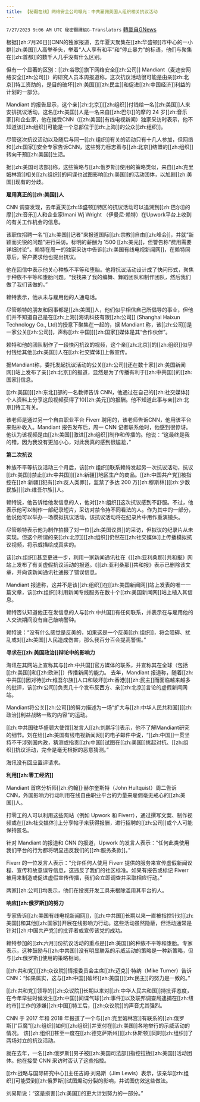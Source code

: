 ```yaml
---
title: 【秘翻在线】网络安全公司曝光：中共雇佣美国人组织相关抗议活动
---
```

`7/27/2023 9:06 AM UTC 秘密翻譯組G-Translators` [轉載自GNews](https://gnews.org/articles/1491583)

根据[[zh:7月26日]]CNN的独家报道，去年夏天聚集在[[zh:华盛顿]]市中心的一小群[[zh:美国]]人高举拳头，举着“人人享有和平”和“停止暴力”的标语，他们与聚集在[[zh:首都]]的数千人几乎没有什么区别。

但有一个显著的区别：[[zh:谷歌]]旗下网络安全[[zh:公司]] Mandiant（麦迪安网络安全[[zh:公司]]）的研究人员本周报道称，这次抗议活动很可能是由亲[[zh:北京]]特工资助的，是目的破坏[[zh:美国]][[zh:民主]]和促进[[zh:中国经济]]利益的计划的一部分。

Mandiant 的报告显示，这个亲[[zh:北京]][[zh:组织]]付钱给一名[[zh:美国]]人来安排抗议活动，这名[[zh:美国]]人是一名来自[[zh:巴尔]]的摩的 24 岁[[zh:音乐家]]和企业家，他在接受CNN（[[zh:美国]]有线电视新闻）独家采访时表示，他不知道该[[zh:组织]]可能是一个总部位于[[zh:上海]]的公众[[zh:组织]]。

尽管这次抗议活动以及随后与同一[[zh:组织]]有关的活动只有十几人参加，但网络和[[zh:国家]]安全专家告诉CNN，这些努力标志着与[[zh:北京]]结盟的[[zh:组织]]转向干预[[zh:美国]]生活。

据[[zh:美国司法部]]称，这些策略与[[zh:俄罗斯]]使用的策略类似，来自[[zh:克里姆林宫]]相关[[zh:组织]]的间谍也试图影响[[zh:美国]]的活动团体，以加剧[[zh:美国]]现有的分歧。

 **雇用真正的[[zh:美国]]人**

 CNN 调查发现，去年夏天[[zh:华盛顿]]特区的抗议活动可以追溯到[[zh:巴尔]]的摩[[zh:音乐]]人和企业家Imani Wj Wright （伊曼尼·赖特）在Upwork平台上收到的有关工作机会的信息。

该职位招聘一名“[[zh:美国]]记者”来报道国际[[zh:宗教]]自由[[zh:峰会]]，并就“新颖而尖锐的问题”进行采访。标明的薪酬为 1500 [[zh:美元]]，但警告称“费用需要详细讨论”。赖特在周一的独家采访中告诉[[zh:美国有线电视新闻网]]，在赖特同意后，客户要求他也提出抗议。

他在回信中表示他关心种族不平等和堕胎。他将抗议活动设计成了快闪形式，聚焦于种族不平等和堕胎问题。“我找来了我的编舞、舞蹈团队和制作团队，然后我们做了我们该做的。”

赖特表示，他从未与雇用他的人通电话。

尽管赖特的朋友和同事都是[[zh:美国]]人，他们似乎相信自己所倡导的事业，但他们并不知道自己是在[[zh:上海]]海讯科技有限[[zh:公司]] (Shanghai Haixun Technology Co., Ltd)的授意下聚集在一起的，据 Mandiant 称，该[[zh:公司]]是一家公关[[zh:公司]]，声称[[zh:中国]][[zh:国家]]媒体是其“合作伙伴”。

赖特和他的团队制作了一段快闪抗议的视频，这个亲[[zh:北京]]的[[zh:组织]]似乎付钱给其他[[zh:美国]]人在[[zh:社交媒体]]上做宣传。

据Mandiant称，委托发起抗议活动的公关[[zh:公司]]还在数十家[[zh:美国新闻网]]站上发布了亲[[zh:北京]]的报道，显然是为了传播有利于[[zh:中共国]]的[[zh:国家]]信息。

[[zh:美国]][[zh:东北]]部的一名教师告诉 CNN，他通过在自己的[[zh:社交媒体]]个人资料上分享这段视频获得了10[[zh:美元]]的报酬。他不知道此事与亲[[zh:北京]]特工有关。

该老师是通过另一个自由职业平台 Fiverr 聘用的，该老师告诉CNN，他用该平台来贴补收入。Mandiant 报告发布后，周一 CNN 记者联系他时，他感到很惊讶。他认为该视频是由[[zh:美国]]激进[[zh:组织]]制作和传播的。他说：“这最终是我的错，因为我没有更加小心，对此我真的感到很尴尬，”

**第二次抗议**

种族不平等抗议活动三个月后，该[[zh:组织]]联系赖特发起另一次抗议活动，抗议[[zh:美国]]禁止[[zh:中共国]][[zh:新疆]]地区生产的商品。[[zh:中国共产党]]被指控在[[zh:新疆]]犯有[[zh:反人类罪]]，监禁了多达 200 万[[zh:穆斯林]][[zh:少数民族]][[zh:维吾尔族]]人。

赖特说，他告诉给他发信息的人，他对[[zh:组织]]这次抗议感到不舒服。不过，他表示他可以制作一部纪录短片，采访对禁令持不同看法的人。作为其中的一部分，他说他可以举办一场模拟抗议活动，该抗议活动将在纪录片中用作重演镜头。

尽管赖特表示他为制作拍摄了对一位[[zh:美国议员]]的采访，但拟议的纪录片从未实现。但这个所谓的亲[[zh:北京]][[zh:组织]]仍然在[[zh:社交媒体]]上传播模拟抗议视频，将示威描绘成真实的。

该[[zh:组织]]甚至更进一步，利用一家新闻通讯社在《[[zh:亚利桑那]]共和报》网站上发布了有关虚假抗议活动的报道。《[[zh:亚利桑那]]共和报》表示已删除该文章，并向该新闻通讯社通报了错误信息。

Mandiant 报道称，这并不是该[[zh:组织]]在[[zh:美国新闻网]]站上发表的唯一一篇文章，该[[zh:组织]]利用新闻专线服务在数十个[[zh:美国新闻网]]站上植入其信息。

赖特否认知道他正在发信息的人与[[zh:中共国]]有任何联系，并表示在与雇用他的人交流期间没有自己敲响警钟。

赖特说：“没有什么感觉是反美的，如果这是一个反美[[zh:组织]]，将会阻碍、扰乱或对[[zh:美国]]人民造成伤害，那么我百分百会提高警惕。”

**寻求在[[zh:美国政治]]辩论中的影响力**

海讯在其网站上宣称其与[[zh:中共国]]官方媒体的联系，并宣称其在全球（包括[[zh:美国]]和[[zh:欧洲]]）传播新闻的能力。 去年，Mandiant 报道称，随着[[zh:中共国]]因对待[[zh:维吾尔族]]人口和破坏[[zh:香港]][[zh:民主]]而面临越来越多的批评，该[[zh:公司]]负责几十个发布反西方、亲[[zh:北京]]言论的虚假新闻网站。

Mandiant将公关[[zh:公司]]的努力描述为一场“扩大与[[zh:中华人民共和国]][[zh:政治]]利益战略一致的内容”的运动。

[[zh:中共国驻华盛顿大使馆]]发言人[[zh:刘鹏宇]]表示，他不了解Mandiant研究的细节。刘在给[[zh:美国有线电视新闻网]]的电子邮件中说，“[[zh:中国]]一贯坚持不干涉别国内政，猜测或指责[[zh:中国]]试图在[[zh:美国]]挑起对抗、[[zh:组织]]抗议活动，完全是毫无根据的恶意猜测。”

海讯没有回应置评请求。

**利用[[zh:零工经济]]**

Mandiant 首席分析师[[zh:约翰]]·赫尔奎斯特（John Hultquist）周二告诉 CNN，外国影响力行动利用在线自由职业平台的力量来雇佣毫无戒心的[[zh:美国]]人。

打零工的人可以利用这些网站（例如 Upwork 和 Fiverr），通过撰写文案、制作视频或在[[zh:社交媒体]]上分享帖子来获得报酬，进行招聘的[[zh:公司]]或个人可能保持匿名。

针对 Mandiant 的报道和 CNN 的报道，Upwork 的发言人表示：“任何此类使用我们平台的行为都将明显违反我们的[[zh:服务条款]]。”

Fiverr 的一位发言人表示：“允许任何人使用 Fiverr 提供的服务来宣传虚假新闻议程、宣传和故意误导信息，这违反了我们的社区标准。如果有报告或标记 Fiverr 被用来制造或促进虚假宣传传播，我们会立即调查并采取相应行动。”

两家[[zh:公司]]均表示，他们在投资开发工具来根除滥用其平台的人。

**响应[[zh:俄罗斯]]的努力**

专家告诉[[zh:美国有线电视新闻网]]，[[zh:中共国]]长期以来一直被指控针对[[zh:美国]]和其他[[zh:国家]]开展在线影响力行动。这些活动虽然隐蔽，但活动通常是针对[[zh:中国共产党]]的批评者或宣传该党的成功。

赖特参加的[[zh:六月]]份抗议活动的重点是[[zh:美国]]的种族不平等和堕胎。专家表示，这种鼓励与[[zh:中共国]]没有明显联系的示威活动的策略是一种新策略，但与[[zh:俄罗斯]]使用的策略相同。

[[zh:共和党]][[zh:众议院]]情报委员会主席[[zh:迈克]]·特纳（Mike Turner）告诉CNN：“如果属实，这与[[zh:中国]]破坏[[zh:美国]][[zh:民主]]的努力是一致的。”

[[zh:共和党]]领导的[[zh:众议院]]长期以来对[[zh:中华人民共和国]]持批评态度，在今年早些时候发生[[zh:中国]]间谍气球[[zh:事件]]以及联邦调查局逮捕在[[zh:纽约市]]工作的涉嫌[[zh:中国]]特工后，[[zh:众议院]]的声音尤其强烈。

CNN 于 2017 年和 2018 年报道了一个与[[zh:克里姆林宫]]有联系的[[zh:俄罗斯]]“巨魔”[[zh:组织]]如何[[zh:组织]]并支付在[[zh:美国]]各地举行的示威活动的情况。 该[[zh:组织]]甚至一度在[[zh:德克萨斯州]][[zh:休斯顿]]同时[[zh:组织]]了两场对立的抗议活动。

就在去年，一名[[zh:俄罗斯]]男子被[[zh:美国司法部]]指控拉拢[[zh:美国]]活动团体。他在接受 CNN 采访时否认了这些指控。

[[zh:战略与国际研究中心]]主任吉姆·刘易斯（Jim Lewis）表示，该亲华[[zh:组织]]可能受到[[zh:俄罗斯]]试图煽动分裂的影响，并试图仿效这些做法。

刘易斯说：“这是损害[[zh:美国]]的更大计划努力的一部分。”
